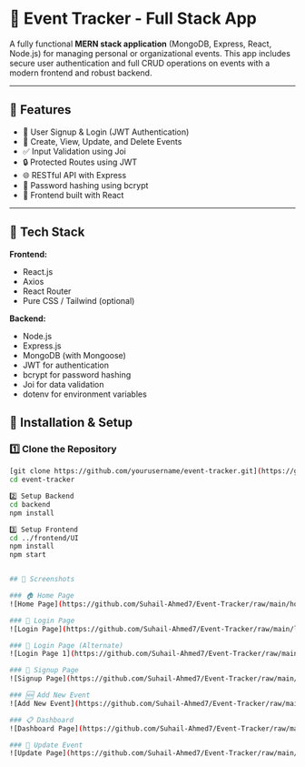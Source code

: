 # 📅 Event Tracker - Full Stack App

A fully functional **MERN stack application** (MongoDB, Express, React, Node.js) for managing personal or organizational events. This app includes secure user authentication and full CRUD operations on events with a modern frontend and robust backend.

---

## 🚀 Features

- 🔐 User Signup & Login (JWT Authentication)
- 🧾 Create, View, Update, and Delete Events
- ✅ Input Validation using Joi
- 🔒 Protected Routes using JWT
- 🌐 RESTful API with Express
- 🧠 Password hashing using bcrypt
- 🎨 Frontend built with React

---

## 🧱 Tech Stack

**Frontend:**  
- React.js  
- Axios  
- React Router  
- Pure CSS / Tailwind (optional)

**Backend:**  
- Node.js  
- Express.js  
- MongoDB (with Mongoose)  
- JWT for authentication  
- bcrypt for password hashing  
- Joi for data validation  
- dotenv for environment variables




## 🔧 Installation & Setup

### 1️⃣ Clone the Repository

```bash
[git clone https://github.com/yourusername/event-tracker.git](https://github.com/Suhail-Ahmed7/Event-Tracker)
cd event-tracker

2️⃣ Setup Backend
cd backend
npm install

3️⃣ Setup Frontend
cd ../frontend/UI
npm install
npm start


## 📸 Screenshots

### 🏠 Home Page  
![Home Page](https://github.com/Suhail-Ahmed7/Event-Tracker/raw/main/home%20page.png)

### 🔐 Login Page  
![Login Page](https://github.com/Suhail-Ahmed7/Event-Tracker/raw/main/login%20page.png)

### 🔐 Login Page (Alternate)  
![Login Page 1](https://github.com/Suhail-Ahmed7/Event-Tracker/raw/main/login%20page1.png)

### 🧾 Signup Page  
![Signup Page](https://github.com/Suhail-Ahmed7/Event-Tracker/raw/main/Signp%20page.png)

### 🆕 Add New Event  
![Add New Event](https://github.com/Suhail-Ahmed7/Event-Tracker/raw/main/add%20new%20event.png)

### 📋 Dashboard  
![Dashboard Page](https://github.com/Suhail-Ahmed7/Event-Tracker/raw/main/dashboard%20page.png)

### 🔁 Update Event  
![Update Page](https://github.com/Suhail-Ahmed7/Event-Tracker/raw/main/update%20page.png)
